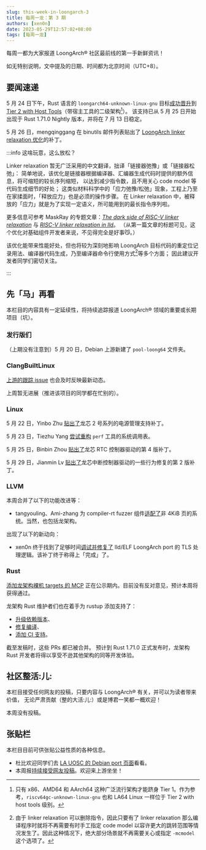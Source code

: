```yaml
---
slug: this-week-in-loongarch-3
title: 每周一龙：第 3 期
authors: [xen0n]
date: 2023-05-29T12:57:02+08:00
tags: [每周一龙]
---
```


每周一都为大家报道 LoongArch&reg; 社区最前线的第一手新鲜资讯！

<!-- truncate -->

如无特别说明，文中提及的日期、时间都为北京时间（UTC+8）。

## 要闻速递

5 月 24 日下午，Rust 语言的 `loongarch64-unknown-linux-gnu` 目标[成功晋升][rust-loong-tier2]到
[Tier 2 with Host Tools]（带宿主工具的二级架构[^注一]）。
该支持已从 5 月 25 日开始出现于 Rust 1.71.0 Nightly 版本，并将在 7 月 13 日稳定。

5 月 26 日，mengqinggang 在 binutils 邮件列表贴出了 [LoongArch linker relaxation 优化][binutils-loong-relax]的补丁。

:::info 这啥玩意，这么放松？

Linker relaxation 暂无广泛采用的中文翻译，拙译「链接器弛豫」或「链接器松弛」：
简单地说，该优化是链接器根据编译器、汇编器生成代码时提供的额外信息，将可缩短的较长序列缩短，
以达到减少指令数，且不用关心 code model 等代码生成细节的好处；
这类似材料科学中的「应力弛豫/松弛」现象，工程上乃至在家揉面时，「释放应力」也是必须的操作步骤。
在 Linker relaxation 中，被释放的「应力」就是为了实现一定语义，所可能用到的最长指令序列啦。

更多信息可参考 MaskRay 的专题文章：[*The dark side of RISC-V linker relaxation*](http://maskray.me/blog/2021-03-14-the-dark-side-of-riscv-linker-relaxation)
与 [*RISC-V linker relaxation in lld*](http://maskray.me/blog/2022-07-10-riscv-linker-relaxation-in-lld)。
（从第一篇文章的标题可见，这个优化对基础组件开发者来说，不见得完全是好事:smirk_cat:。）

该优化能带来性能好处，但也将较为深刻地影响 LoongArch 目标代码的重定位记录用法、编译器代码生成，乃至编译器命令行使用方式[^注二]等多个方面；
因此建议开发者同学们密切关注。

:::

[binutils-loong-relax]: https://sourceware.org/pipermail/binutils/2023-May/127630.html
[rust-loong-tier2]: https://github.com/rust-lang/rust/pull/110936
[Tier 2 with Host Tools]: https://doc.rust-lang.org/rustc/target-tier-policy.html#tier-2-with-host-tools

[^注一]: 只有 x86、AMD64 和 AArch64 这种广泛流行架构才能跻身 Tier 1。作为参考，`riscv64gc-unknown-linux-gnu` 也和 LA64 Linux 一样位于 Tier 2 with host tools 级别。
[^注二]: 由于 linker relaxation 可以删除指令，因此只要有了 linker relaxation 那么编译程序时就将不再需要有时手工指定 code model 以容许更大的跳转范围等情况发生了。因此这种情况下，绝大部分场景就不再需要关心或指定 `-mcmodel` 这个选项了。

## 先「马」再看

本栏目的内容具有一定延续性，将持续追踪报道 LoongArch&reg; 领域的重要或长期项目（坑）。

### 发行版们

（上期没有注意到）5 月 20 日，Debian 上游新建了 `pool-loong64` 文件夹。

### ClangBuiltLinux

[上游的跟踪 issue](https://github.com/ClangBuiltLinux/linux/issues/1787)
也会及时反映最新动态。

上周暂无进展（推进该项目的同学都在忙别的）。

### Linux

5 月 22 日，Yinbo Zhu [贴出了](https://lore.kernel.org/loongarch/20230522093156.7108-1-zhuyinbo@loongson.cn/)龙芯 2 号系列的电源管理支持补丁。

5 月 23 日，Tiezhu Yang [尝试重构](https://lore.kernel.org/loongarch/1684837327-18203-1-git-send-email-yangtiezhu@loongson.cn/) `perf` 工具的系统调用表。

5 月 25 日，Binbin Zhou [贴出了](https://lore.kernel.org/loongarch/cover.1684983279.git.zhoubinbin@loongson.cn/)龙芯 RTC 控制器驱动的第 4 版补丁。

5 月 29 日，Jianmin Lv [贴出了](https://lore.kernel.org/loongarch/20230529010954.2678-1-lvjianmin@loongson.cn/)龙芯中断控制器驱动的一些行为修复的第 2 版补丁。

### LLVM

本周合并了以下的功能改进等：

* tangyouling、Ami-zhang 为 compiler-rt fuzzer 组件[适配了][D140607]非 4KiB 页的系统。当然，也包括龙架构。

出现了以下的新动向：

* xen0n 终于找到了足够时间[调试并修复了][D138135] lld/ELF LoongArch port 的 TLS 处理逻辑。该补丁终于称得上「完成」了。

[D138135]: https://reviews.llvm.org/D138135
[D140607]: https://reviews.llvm.org/D140607

### Rust

[添加龙架构裸机 targets 的 MCP][loong-baremetal-mcp] 正在公示期内。目前没有反对意见，预计本周将获得通过。

龙架构 Rust 维护者们也在着手为 rustup 添加支持了：

* [升级依赖版本][rustup-pr-1]、
* [修复编译][rustup-pr-2]、
* [添加 CI 支持][rustup-pr-3]。

[loong-baremetal-mcp]: https://github.com/rust-lang/compiler-team/issues/628
[rustup-pr-1]: https://github.com/rust-lang/rustup/pull/3365
[rustup-pr-2]: https://github.com/rust-lang/rustup/pull/3364
[rustup-pr-3]: https://github.com/rust-lang/rustup/pull/3363

截至发稿时，这些 PRs 都已被合并。
预计到 Rust 1.71.0 正式发布时，龙架构 Rust 开发者将得以享受不逊其他架构的同等开发体验。

## 社区整活:儿:

本栏目接受任何网友的投稿，只要内容与 LoongArch&reg; 有关，并可以为读者带来价值，
无论严肃贡献（整的大活:儿:）或是博君一笑都一概欢迎！

本周没有投稿。

## 张贴栏

本栏目目前可供张贴公益性质的各种信息。

* 杜比欢迎同学们去 [LA UOSC 的 Debian port 页面][lauosc-debian]看看。
* 本周报[持续接受网友投稿][call-for-submissions]。欢迎来上游坐坐！

[lauosc-debian]: https://bbs.loongarch.org/d/167-lauosc-debian-12-ports
[call-for-submissions]: https://github.com/loongson-community/areweloongyet/issues/16
